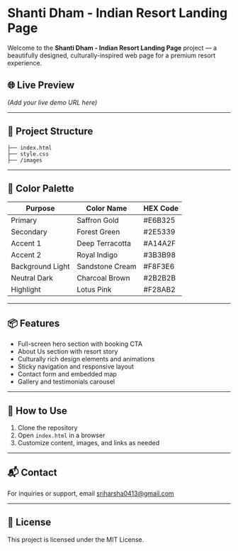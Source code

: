 
# Shanti Dham - Indian Resort Landing Page

Welcome to the **Shanti Dham - Indian Resort Landing Page** project — a beautifully designed, culturally-inspired web page for a premium resort experience.

## 🌐 Live Preview

*(Add your live demo URL here)*

---

## 📁 Project Structure

```
├── index.html
├── style.css
├── /images
```

---

## 🎨 Color Palette

| Purpose          | Color Name       | HEX Code   |
|------------------|------------------|------------|
| Primary          | Saffron Gold     | #E6B325    |
| Secondary        | Forest Green     | #2E5339    |
| Accent 1         | Deep Terracotta  | #A14A2F    |
| Accent 2         | Royal Indigo     | #3B3B98    |
| Background Light | Sandstone Cream  | #F8F3E6    |
| Neutral Dark     | Charcoal Brown   | #2B2B2B    |
| Highlight        | Lotus Pink       | #F28AB2    |

---

## 📦 Features

- Full-screen hero section with booking CTA
- About Us section with resort story
- Culturally rich design elements and animations
- Sticky navigation and responsive layout
- Contact form and embedded map
- Gallery and testimonials carousel

---

## 🚀 How to Use

1. Clone the repository
2. Open `index.html` in a browser
3. Customize content, images, and links as needed

---

## 📬 Contact

For inquiries or support, email [sriharsha0413@gmail.com](mailto:sriharsha0413@gmail.com)

---

## 📜 License

This project is licensed under the MIT License.
